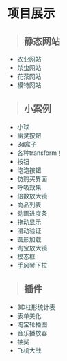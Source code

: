 # 项目展示
> ## 静态网站
+ <a href="./农业网站/cultivation.html" style="color: darkslategray;text-decoration: darkslategray;">农业网站</a>
+ <a href="./杀虫网站/pestcontrol.html" style="color: darkslategray;text-decoration: darkslategray;">杀虫网站</a>
+ <a href="./花茶网站/花茶网.html" style="color: darkslategray;text-decoration: darkslategray;">花茶网站</a>
+ <a href="./模特网站/index.html" style="color: darkslategray;text-decoration: darkslategray;">模特网站</a>

> ## 小案例
+ <a href="./小球.html" style="text-decoration: none;color: darkslategray;">小球</a>
+ <a href="./幽灵按钮.html" style="text-decoration: none;color: darkslategray;">幽灵按钮</a>
+ <a href="./3d盒子.html" style="text-decoration: none;color: darkslategray;">3d盒子</a>
+ <a href="./菜鸟网的transform.html" style="text-decoration: none;color: darkslategray;">各种transform！</a>
+ <a href="./button.html" style="text-decoration: none;color: darkslategray;">按钮</a>
+ <a href="./button3.html" style="text-decoration: none;color: darkslategray;">泡泡按钮</a>
+ <a href="./仿购买界面.html" style="text-decoration: none;color: darkslategray;">仿购买界面</a>
+ <a href="./canvas-呼吸效果.html" style="text-decoration: none;color: darkslategray;">呼吸效果</a>
+ <a href="./作业放大镜.html" style="text-decoration: none;color: darkslategray;">倍数放大镜</a>
+ <a href="./商品列表.html" style="text-decoration: none;color: darkslategray;">商品列表</a>
+ <a href="./动画进度条.html" style="text-decoration: none;color: darkslategray;">动画进度条</a>
+ <a href="./拖动显示.html" style="text-decoration: none;color: darkslategray;">拖动显示</a>
+ <a href="./滑动验证.html" style="text-decoration: none;color: darkslategray;">滑动验证</a>
+ <a href="./canvas-loading.html" style="text-decoration: none;color: darkslategray;">圆形加载</a>
+ <a href="./放大镜.html" style="text-decoration: none;color: darkslategray;">淘宝放大镜</a>
+ <a href="./模态框.html" style="text-decoration: none;color: darkslategray;">模态框</a>
+ <a href="./手风琴下拉.html" style="color: darkslategray;text-decoration: darkslategray;">手风琴下拉</a>

> ## 插件
+ <a href="./3d柱形统计表.html/index.html" style="color: darkslategray;text-decoration: darkslategray;">3D柱形统计表</a>
+ <a href="./表单美化/表单美化.html" style="color: darkslategray;text-decoration: darkslategray;">表单美化</a>
+ <a href="./轮播图/轮播图.html" style="color: darkslategray;text-decoration: darkslategray;">淘宝轮播图</a>
+ <a href="./音乐播放器/audio.html" style="color: darkslategray;text-decoration: darkslategray;">音乐播放器</a>
+ <a href="./抽奖/周六抽奖.html" style="color: darkslategray;text-decoration: darkslategray;">抽奖</a>
+ <a href="./微信打飞机/index.html" style="color: darkslategray;text-decoration: darkslategray;">飞机大战</a>

